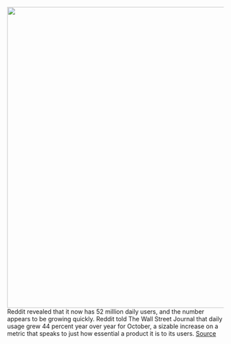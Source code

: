 <img src='https://cdn.vox-cdn.com/thumbor/p2dIpNJgsfAPV6JGv3uyQTXLcNk=/0x0:2040x1360/1200x800/filters:focal(857x517:1183x843)/cdn.vox-cdn.com/uploads/chorus_image/image/68042430/acastro_180413_1777_reddit_0001.0.jpg' width='700px' /><br/>
Reddit revealed that it now has 52 million daily users, and the number appears to be growing quickly. Reddit told The Wall Street Journal that daily usage grew 44 percent year over year for October, a sizable increase on a metric that speaks to just how essential a product it is to its users.
<a href='https://www.theverge.com/2020/12/1/21754984/reddit-dau-daily-users-revealed'> Source <a/>